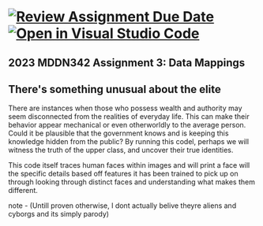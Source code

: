 [![Review Assignment Due Date](https://classroom.github.com/assets/deadline-readme-button-24ddc0f5d75046c5622901739e7c5dd533143b0c8e959d652212380cedb1ea36.svg)](https://classroom.github.com/a/wBh5q70M)
[![Open in Visual Studio Code](https://classroom.github.com/assets/open-in-vscode-718a45dd9cf7e7f842a935f5ebbe5719a5e09af4491e668f4dbf3b35d5cca122.svg)](https://classroom.github.com/online_ide?assignment_repo_id=11116685&assignment_repo_type=AssignmentRepo)
==================================================================

## 2023 MDDN342 Assignment 3: Data Mappings

## There's something unusual about the elite
There are instances when those who possess wealth and authority may seem disconnected from the realities of everyday life. This can make their behavior appear mechanical or even otherworldly to the average person. Could it be plausible that the government knows and is keeping this knowledge hidden from the public? By running this codel, perhaps we will witness the truth of the upper class, and uncover their true identities.

This code itself traces human faces within images and will print a face will the specific details based off features it has been trained to pick up on through looking through distinct faces and understanding what makes them different. 


note - 
(Untill proven otherwise, I dont actually belive theyre aliens and cyborgs and its simply parody)

